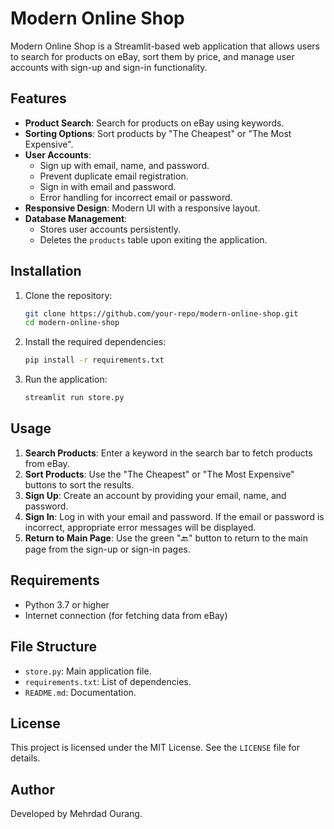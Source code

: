 # Modern Online Shop

Modern Online Shop is a Streamlit-based web application that allows users to search for products on eBay, sort them by price, and manage user accounts with sign-up and sign-in functionality.

## Features

- **Product Search**: Search for products on eBay using keywords.
- **Sorting Options**: Sort products by "The Cheapest" or "The Most Expensive".
- **User Accounts**: 
  - Sign up with email, name, and password.
  - Prevent duplicate email registration.
  - Sign in with email and password.
  - Error handling for incorrect email or password.
- **Responsive Design**: Modern UI with a responsive layout.
- **Database Management**: 
  - Stores user accounts persistently.
  - Deletes the `products` table upon exiting the application.

## Installation

1. Clone the repository:
   ```bash
   git clone https://github.com/your-repo/modern-online-shop.git
   cd modern-online-shop
   ```

2. Install the required dependencies:
   ```bash
   pip install -r requirements.txt
   ```

3. Run the application:
   ```bash
   streamlit run store.py
   ```

## Usage

1. **Search Products**: Enter a keyword in the search bar to fetch products from eBay.
2. **Sort Products**: Use the "The Cheapest" or "The Most Expensive" buttons to sort the results.
3. **Sign Up**: Create an account by providing your email, name, and password.
4. **Sign In**: Log in with your email and password. If the email or password is incorrect, appropriate error messages will be displayed.
5. **Return to Main Page**: Use the green "🔙" button to return to the main page from the sign-up or sign-in pages.

## Requirements

- Python 3.7 or higher
- Internet connection (for fetching data from eBay)

## File Structure

- `store.py`: Main application file.
- `requirements.txt`: List of dependencies.
- `README.md`: Documentation.

## License

This project is licensed under the MIT License. See the `LICENSE` file for details.

## Author

Developed by Mehrdad Ourang.
